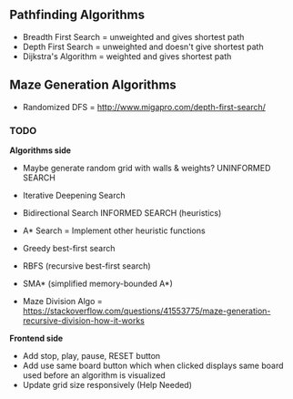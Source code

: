 ## Pathfinding Algorithms
- Breadth First Search = unweighted and gives shortest path
- Depth First Search = unweighted and doesn't give shortest path
- Dijkstra's Algorithm = weighted and gives shortest path

## Maze Generation Algorithms
- Randomized DFS = http://www.migapro.com/depth-first-search/

### TODO
**Algorithms side**
- Maybe generate random grid with walls & weights?
UNINFORMED SEARCH
- Iterative Deepening Search
- Bidirectional Search
INFORMED SEARCH (heuristics)
- A* Search = Implement other heuristic functions
- Greedy best-first search
- RBFS (recursive best-first search)
- SMA* (simplified memory-bounded A*)

- Maze Division Algo = https://stackoverflow.com/questions/41553775/maze-generation-recursive-division-how-it-works

**Frontend side**
- Add stop, play, pause, RESET button
- Add use same board button which when clicked displays same board used before an algorithm is visualized
- Update grid size responsively (Help Needed)

